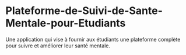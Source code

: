 # Plateforme-de-Suivi-de-Sante-Mentale-pour-Etudiants
Une application qui vise à fournir aux étudiants une plateforme complète pour suivre et améliorer leur santé mentale.
